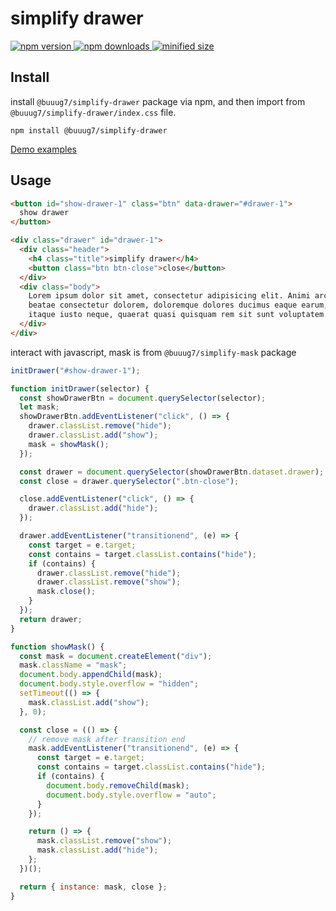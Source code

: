 # simplify drawer

 <p>
    <a href="https://www.npmjs.com/package/@buuug7/simplify-drawer?minimal=true">
        <img src="https://img.shields.io/npm/v/@buuug7/simplify-drawer.svg" alt="npm version">
  	</a>
  	<a href="https://npmcharts.com/compare/@buuug7/simplify-drawer?minimal=true">
  	    <img src="https://img.shields.io/npm/dm/@buuug7/simplify-drawer.svg" alt="npm downloads"> 
  	</a>
  	<a href="#">
  	   <img src="https://img.shields.io/bundlephobia/min/@buuug7/simplify-drawer.svg" alt="minified size"/>
  	</a>
 </p>

## Install

install `@buuug7/simplify-drawer` package via npm, and then import from `@buuug7/simplify-drawer/index.css` file.

```
npm install @buuug7/simplify-drawer
```

[Demo examples](https://buuug7.github.io/simplify/drawer/index.html)

## Usage



```html
<button id="show-drawer-1" class="btn" data-drawer="#drawer-1">
  show drawer
</button>

<div class="drawer" id="drawer-1">
  <div class="header">
    <h4 class="title">simplify drawer</h4>
    <button class="btn btn-close">close</button>
  </div>
  <div class="body">
    Lorem ipsum dolor sit amet, consectetur adipisicing elit. Animi architecto
    beatae consectetur dolorem, doloremque dolores ducimus eaque earum, ex ipsam
    itaque iusto neque, quaerat quasi quisquam rem sit sunt voluptatem.
  </div>
</div>
```

interact with javascript, mask is from `@buuug7/simplify-mask` package

```javascript
initDrawer("#show-drawer-1");

function initDrawer(selector) {
  const showDrawerBtn = document.querySelector(selector);
  let mask;
  showDrawerBtn.addEventListener("click", () => {
    drawer.classList.remove("hide");
    drawer.classList.add("show");
    mask = showMask();
  });

  const drawer = document.querySelector(showDrawerBtn.dataset.drawer);
  const close = drawer.querySelector(".btn-close");

  close.addEventListener("click", () => {
    drawer.classList.add("hide");
  });

  drawer.addEventListener("transitionend", (e) => {
    const target = e.target;
    const contains = target.classList.contains("hide");
    if (contains) {
      drawer.classList.remove("hide");
      drawer.classList.remove("show");
      mask.close();
    }
  });
  return drawer;
}

function showMask() {
  const mask = document.createElement("div");
  mask.className = "mask";
  document.body.appendChild(mask);
  document.body.style.overflow = "hidden";
  setTimeout(() => {
    mask.classList.add("show");
  }, 0);

  const close = (() => {
    // remove mask after transition end
    mask.addEventListener("transitionend", (e) => {
      const target = e.target;
      const contains = target.classList.contains("hide");
      if (contains) {
        document.body.removeChild(mask);
        document.body.style.overflow = "auto";
      }
    });

    return () => {
      mask.classList.remove("show");
      mask.classList.add("hide");
    };
  })();

  return { instance: mask, close };
}

```
